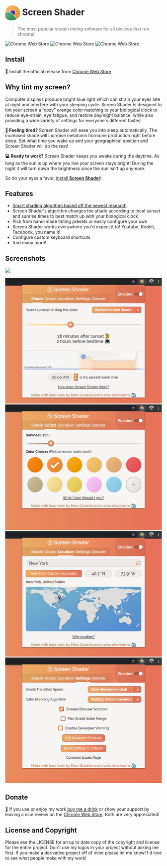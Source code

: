 # <img src="images/icon.png" align="center"> Screen Shader

> The most popular screen tinting software for all devices that run chrome!

![Chrome Web Store](https://img.shields.io/chrome-web-store/d/fmlboobidmkelggdainpknloccojpppi?style=flat-square)
![Chrome Web Store](https://img.shields.io/chrome-web-store/rating/fmlboobidmkelggdainpknloccojpppi?color=orange&style=flat-square)
![Chrome Web Store](https://img.shields.io/chrome-web-store/v/fmlboobidmkelggdainpknloccojpppi?style=flat-square)

## Install

🚀 Install the official release from [Chrome Web Store](https://chrome.google.com/webstore/detail/screen-shader-smart-scree/fmlboobidmkelggdainpknloccojpppi)

## Why tint my screen?

Computer displays produce bright blue light which can strain your eyes late at night and interfere with your sleeping cycle.
Screen Shader is designed to tint your screen a “cozy” orange color matching to your biological clock to reduce eye-strain, eye fatigue, and restore day/night balance, while also providing a wide variety of settings for everyone's different tastes!

__🌛 Feeling tired?__ Screen Shader will ease you into sleep automatically. The increased shade will increase melatonin hormone production right before sleep. Set what time you wake up and your geographical position and Screen Shader will do the rest!

__💻 Ready to work?__ Screen Shader keeps you awake during the daytime. As long as the sun is up where you live your screen stays bright! During the night it will turn down the brightness since the sun isn't up anymore.

So do your eyes a favor, [install __Screen Shader__](https://chrome.google.com/webstore/detail/screen-shader-smart-scree/fmlboobidmkelggdainpknloccojpppi)!

## Features

- [Smart shading algorithm based off the newest research](https://justgetflux.com/research.html)
- Screen Shader's algorithm changes the shade according to local sunset and sunrise times to best match up with your biological clock
- Pick from hand-made tinting presets or easily configure your own
- Screen Shader works everywhere you'd expect it to! Youtube, Reddit, Facebook, you name it!
- Configure custom keyboard shortcuts
- And many more!

## Screenshots

<img src="images/record 1.gif">

<img src="images/screenshot 1.png"> <img src="images/screenshot 2.png">
<img src="images/screenshot 3.png"> <img src="images/screenshot 4.png">

## Donate

🍻 If you use or enjoy my work [buy me a drink](https://www.paypal.me/marcguiselin/3USD) or show your support by leaving a nice review on the [Chrome Web Store](https://chrome.google.com/webstore/detail/screen-shader-smart-scree/fmlboobidmkelggdainpknloccojpppi). Both are very appreciated! 

## License and Copyright

Please see the LICENSE for an up to date copy of the copyright and license for the entire project. Don't use my logos in your project without asking me first. If you make a derivative project off of mine please let me know! I'd love to see what people make with my work!
